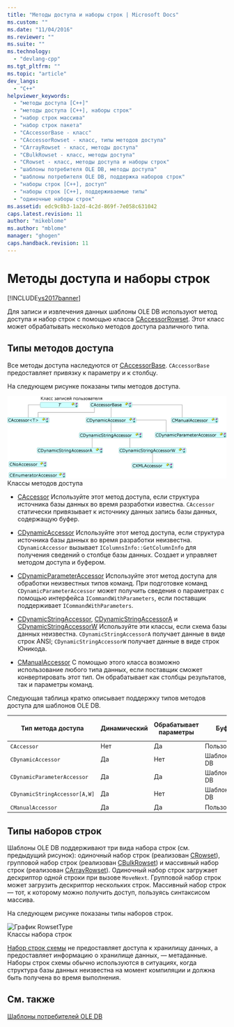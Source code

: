 ```yaml
---
title: "Методы доступа и наборы строк | Microsoft Docs"
ms.custom: ""
ms.date: "11/04/2016"
ms.reviewer: ""
ms.suite: ""
ms.technology: 
  - "devlang-cpp"
ms.tgt_pltfrm: ""
ms.topic: "article"
dev_langs: 
  - "C++"
helpviewer_keywords: 
  - "методы доступа [C++]"
  - "методы доступа [C++], наборы строк"
  - "набор строк массива"
  - "набор строк пакета"
  - "CAccessorBase - класс"
  - "CAccessorRowset - класс, типы методов доступа"
  - "CArrayRowset - класс, методы доступа"
  - "CBulkRowset - класс, методы доступа"
  - "CRowset - класс, методы доступа и наборы строк"
  - "шаблоны потребителя OLE DB, методы доступа"
  - "шаблоны потребителя OLE DB, поддержка наборов строк"
  - "наборы строк [C++], доступ"
  - "наборы строк [C++], поддерживаемые типы"
  - "одиночные наборы строк"
ms.assetid: edc9c8b3-1a2d-4c2d-869f-7e058c631042
caps.latest.revision: 11
author: "mikeblome"
ms.author: "mblome"
manager: "ghogen"
caps.handback.revision: 11
---
```

# Методы доступа и наборы строк
[!INCLUDE[vs2017banner](../../assembler/inline/includes/vs2017banner.md)]

Для записи и извлечения данных шаблоны OLE DB используют метод доступа и набор строк с помощью класса [CAccessorRowset](../Topic/CAccessorRowset%20Class.md).  Этот класс может обрабатывать несколько методов доступа различного типа.  
  
## Типы методов доступа  
 Все методы доступа наследуются от [CAccessorBase](../../data/oledb/caccessorbase-class.md).  `CAccessorBase` предоставляет привязку к параметру и к столбцу.  
  
 На следующем рисунке показаны типы методов доступа.  
  
 ![Типы методов доступа](../../data/oledb/media/vcaccessortypes.gif "vcAccessorTypes")  
Классы методов доступа  
  
-   [CAccessor](../Topic/CAccessor%20Class.md) Используйте этот метод доступа, если структура источника базы данных во время разработки известна.  `CAccessor` статически привязывает к источнику данных запись базы данных, содержащую буфер.  
  
-   [CDynamicAccessor](../../data/oledb/cdynamicaccessor-class.md) Используйте этот метод доступа, если структура источника базы данных во время разработки неизвестна.  `CDynamicAccessor` вызывает `IColumnsInfo::GetColumnInfo` для получения сведений о столбце базы данных.  Создает и управляет методом доступа и буфером.  
  
-   [CDynamicParameterAccessor](../../data/oledb/cdynamicparameteraccessor-class.md) Используйте этот метод доступа для обработки неизвестных типов команд.  При подготовке команд `CDynamicParameterAccessor` может получить сведения о параметрах с помощью интерфейса `ICommandWithParameters`, если поставщик поддерживает `ICommandWithParameters`.  
  
-   [CDynamicStringAccessor](../../data/oledb/cdynamicstringaccessor-class.md), [CDynamicStringAccessorA](../../data/oledb/cdynamicstringaccessora-class.md) и [CDynamicStringAccessorW](../../data/oledb/cdynamicstringaccessorw-class.md) Используйте эти классы, если схема базы данных неизвестна.  `CDynamicStringAccessorA` получает данные в виде строк ANSI; `CDynamicStringAccessorW` получает данные в виде строк Юникода.  
  
-   [CManualAccessor](../Topic/CManualAccessor%20Class.md) С помощью этого класса возможно использование любого типа данных, если поставщик сможет конвертировать этот тип.  Он обрабатывает как столбцы результатов, так и параметры команд.  
  
 Следующая таблица кратко описывает поддержку типов методов доступа для шаблонов OLE DB.  
  
|Тип метода доступа|Динамический|Обрабатывает параметры|Буфер|Несколько методов доступа|  
|------------------------|------------------|----------------------------|-----------|-------------------------------|  
|`CAccessor`|Нет|Да|Пользователь|Да|  
|`CDynamicAccessor`|Да|Нет|Шаблоны OLE DB|Нет|  
|`CDynamicParameterAccessor`|Да|Да|Шаблоны OLE DB|Нет|  
|`CDynamicStringAccessor[A,W]`|Да|Нет|Шаблоны OLE DB|Нет|  
|`CManualAccessor`|Да|Да|Пользователь|Да|  
  
## Типы наборов строк  
 Шаблоны OLE DB поддерживают три вида набора строк \(см. предыдущий рисунок\): одиночный набор строк \(реализован [CRowset](../Topic/CRowset%20Class.md)\), групповой набор строк \(реализован [CBulkRowset](../Topic/CBulkRowset%20Class.md)\) и массивный набор строк \(реализован [CArrayRowset](../../data/oledb/carrayrowset-class.md)\).  Одиночный набор строк загружает дескриптор одной строки при вызове `MoveNext`.  Групповой набор строк может загрузить дескриптор нескольких строк.  Массивный набор строк — тот, к которому можно получить доступ, пользуясь синтаксисом массива.  
  
 На следующем рисунке показаны типы наборов строк.  
  
 ![График RowsetType](../../data/oledb/media/vcrowsettypes.png "vcRowsetTypes")  
Классы набора строк  
  
 [Набор строк схемы](../../data/oledb/obtaining-metadata-with-schema-rowsets.md) не предоставляет доступа к хранилищу данных, а предоставляет информацию о хранилище данных, — метаданные.  Наборы строк схемы обычно используются в ситуациях, когда структура базы данных неизвестна на момент компиляции и должна быть получена во время выполнения.  
  
## См. также  
 [Шаблоны потребителей OLE DB](../../data/oledb/ole-db-consumer-templates-cpp.md)